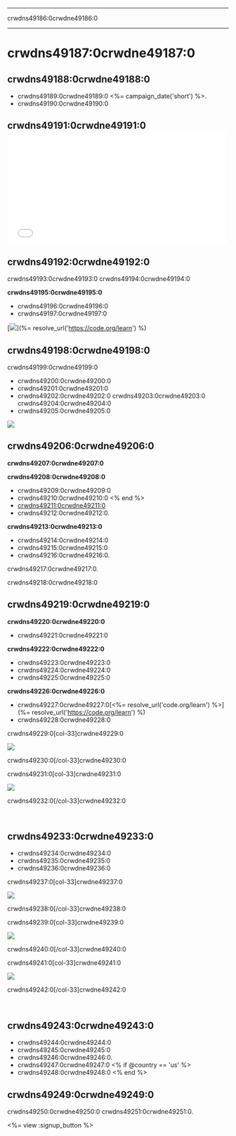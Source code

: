 * * *

crwdns49186:0crwdne49186:0

* * *

# crwdns49187:0crwdne49187:0

## crwdns49188:0crwdne49188:0

  * crwdns49189:0crwdne49189:0 <%= campaign_date('short') %>.
  * crwdns49190:0crwdne49190:0

## crwdns49191:0crwdne49191:0 <iframe width="500" height="255" src="//www.youtube.com/embed/tQeSke4hIds" frameborder="0" allowfullscreen></iframe>
## crwdns49192:0crwdne49192:0

crwdns49193:0crwdne49193:0 crwdns49194:0crwdne49194:0

**crwdns49195:0crwdne49195:0**

  * crwdns49196:0crwdne49196:0
  * crwdns49197:0crwdne49197:0

[![](/images/fit-700/tutorials.png)](%= resolve_url('https://code.org/learn') %)

## crwdns49198:0crwdne49198:0

crwdns49199:0crwdne49199:0

  * crwdns49200:0crwdne49200:0
  * crwdns49201:0crwdne49201:0
  * crwdns49202:0crwdne49202:0 crwdns49203:0crwdne49203:0 crwdns49204:0crwdne49204:0
  * crwdns49205:0crwdne49205:0

![](/images/fit-350/group_ipad.jpg)

## crwdns49206:0crwdne49206:0

**crwdns49207:0crwdne49207:0**

**crwdns49208:0crwdne49208:0**

  * crwdns49209:0crwdne49209:0
  * crwdns49210:0crwdne49210:0 <% end %>
  * [crwdns49211:0crwdne49211:0](https://www.youtube.com/watch?v=6XvmhE1J9PY)
  * crwdns49212:0crwdne49212:0.

**crwdns49213:0crwdne49213:0**

  * crwdns49214:0crwdne49214:0
  * crwdns49215:0crwdne49215:0
  * crwdns49216:0crwdne49216:0.

crwdns49217:0crwdne49217:0.

crwdns49218:0crwdne49218:0

## crwdns49219:0crwdne49219:0

**crwdns49220:0crwdne49220:0**

  * crwdns49221:0crwdne49221:0

**crwdns49222:0crwdne49222:0**

  * crwdns49223:0crwdne49223:0
  * crwdns49224:0crwdne49224:0
  * crwdns49225:0crwdne49225:0

**crwdns49226:0crwdne49226:0**

  * crwdns49227:0crwdne49227:0[<%= resolve_url('code.org/learn') %>](%= resolve_url('https://code.org/learn') %)
  * crwdns49228:0crwdne49228:0

crwdns49229:0[col-33]crwdne49229:0

![](/images/fit-250/highschoolgirls.jpeg)

crwdns49230:0[/col-33]crwdne49230:0

crwdns49231:0[col-33]crwdne49231:0

![](/images/fit-300/group_ar.jpg)

crwdns49232:0[/col-33]crwdne49232:0

<p style="clear:both">
  &nbsp;
</p>

## crwdns49233:0crwdne49233:0

  * crwdns49234:0crwdne49234:0
  * crwdns49235:0crwdne49235:0
  * crwdns49236:0crwdne49236:0

crwdns49237:0[col-33]crwdne49237:0

![](/images/fit-250/celebrate2.jpeg)

crwdns49238:0[/col-33]crwdne49238:0

crwdns49239:0[col-33]crwdne49239:0

![](/images/fit-260/highlight-certificates.jpg)

crwdns49240:0[/col-33]crwdne49240:0

crwdns49241:0[col-33]crwdne49241:0

![](/images/fit-300/boy-certificate.jpg)

crwdns49242:0[/col-33]crwdne49242:0

<p style="clear:both">
  &nbsp;
</p>

## crwdns49243:0crwdne49243:0

  * crwdns49244:0crwdne49244:0
  * crwdns49245:0crwdne49245:0 
  * crwdns49246:0crwdne49246:0.
  * crwdns49247:0crwdne49247:0 <% if @country == 'us' %>
  * crwdns49248:0crwdne49248:0 <% end %>

## crwdns49249:0crwdne49249:0

crwdns49250:0crwdne49250:0 crwdns49251:0crwdne49251:0.

<%= view :signup_button %>